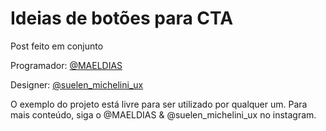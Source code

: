 # Ideias de botões para CTA

Post feito em conjunto

Programador: <a href="https://www.instagram.com/programador.cs/">@MAELDIAS</a>

Designer: <a href="https://www.instagram.com/suelen_michelini_ux/">@suelen_michelini_ux</a>

O exemplo do projeto está livre para ser utilizado por qualquer um.
Para mais conteúdo, siga o @MAELDIAS & @suelen_michelini_ux no instagram.
